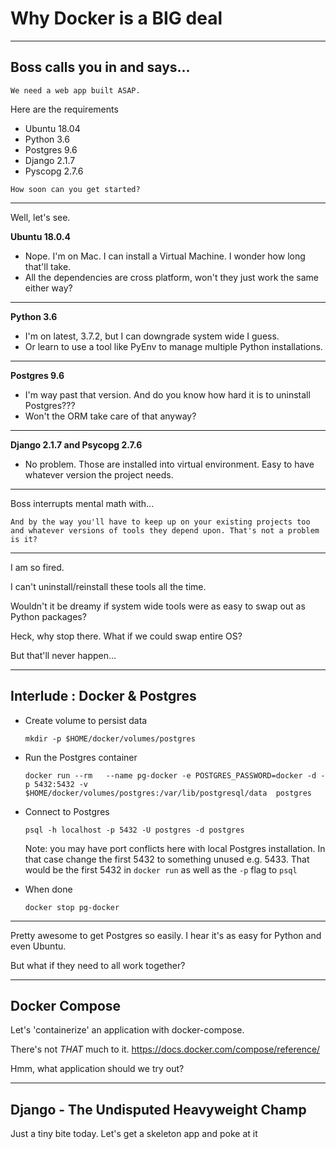 # Why Docker is a **BIG** deal #

---

## Boss calls you in and says... ##

`We need a web app built ASAP.` 

Here are the requirements

- Ubuntu 18.04
- Python 3.6
- Postgres 9.6
- Django 2.1.7
- Pyscopg 2.7.6

`How soon can you get started?`

---

Well, let's see. 

**Ubuntu 18.0.4**

- Nope. I'm on Mac. I can install a Virtual Machine. I wonder how long that'll take.
- All the dependencies are cross platform, won't they just work the same either way?

---

**Python 3.6**
- I'm on latest, 3.7.2, but I can downgrade system wide I guess. 
- Or learn to use a tool like PyEnv to manage multiple Python installations.

---

**Postgres 9.6**
- I'm way past that version. And do you know how hard it is to uninstall Postgres???
- Won't the ORM take care of that anyway?

---

**Django 2.1.7 and Psycopg 2.7.6**

- No problem. Those are installed into virtual environment. Easy to have whatever version the project needs.

---

Boss interrupts mental math with...

`And by the way you'll have to keep up on your existing projects too and whatever versions of tools they depend upon. That's not a problem is it?`

---

I am so fired.

I can't uninstall/reinstall these tools all the time.

Wouldn't it be dreamy if system wide tools were as easy to swap out as Python packages? 

Heck, why stop there. What if we could swap entire OS? 

But that'll never happen...

---

## Interlude : Docker & Postgres ##

- Create volume to persist data

    ```mkdir -p $HOME/docker/volumes/postgres```

- Run the Postgres container

    ```docker run --rm   --name pg-docker -e POSTGRES_PASSWORD=docker -d -p 5432:5432 -v $HOME/docker/volumes/postgres:/var/lib/postgresql/data  postgres```

- Connect to Postgres

    ```psql -h localhost -p 5432 -U postgres -d postgres```

    Note: you may have port conflicts here with local Postgres installation. In that case change the first 5432 to something unused e.g. 5433. That would be the first 5432 in ```docker run``` as well as the `-p` flag to `psql`

- When done

    ```docker stop pg-docker``` 



---

Pretty awesome to get Postgres so easily. I hear it's as easy for Python and even Ubuntu.

But what if they need to all work together?

---

## Docker Compose ##

Let's 'containerize' an application with docker-compose. 

There's not *THAT* much to it. https://docs.docker.com/compose/reference/

Hmm, what application should we try out?

---

## Django - The Undisputed Heavyweight Champ ##

Just a tiny bite today. Let's get a skeleton app and poke at it